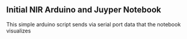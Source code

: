 ## Initial NIR Arduino and Juyper Notebook
This simple arduino script sends via serial port data that the notebook visualizes